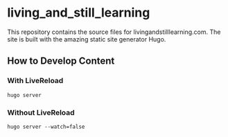 # living_and_still_learning

This repository contains the source files for livingandstilllearning.com. The site is built with the amazing static site generator Hugo.

## How to Develop Content

### With LiveReload
`hugo server`

### Without LiveReload
`hugo server --watch=false`
